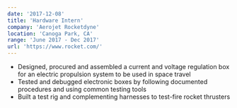 ```yaml
---
date: '2017-12-08'
title: 'Hardware Intern'
company: 'Aerojet Rocketdyne'
location: 'Canoga Park, CA'
range: 'June 2017 - Dec 2017'
url: 'https://www.rocket.com/'
---
```


- Designed, procured and assembled a current and voltage regulation box for an electric propulsion system to be used in space travel
- Tested and debugged electronic boxes by following documented procedures and using common testing tools
- Built a test rig and complementing harnesses to test-fire rocket thrusters
